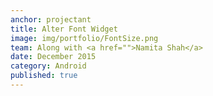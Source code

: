 ```yaml
---
anchor: projectant
title: Alter Font Widget
image: img/portfolio/FontSize.png
team: Along with <a href="">Namita Shah</a>
date: December 2015
category: Android
published: true
---
```

